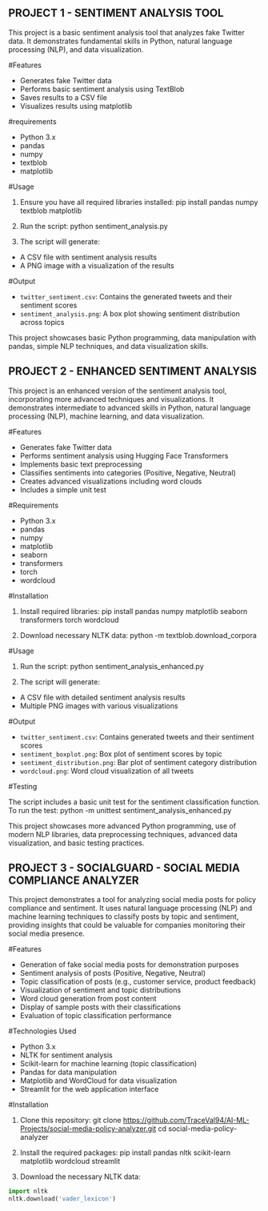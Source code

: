## PROJECT 1 - SENTIMENT ANALYSIS TOOL ##

This project is a basic sentiment analysis tool that analyzes fake Twitter data. It demonstrates fundamental skills in Python, natural language processing (NLP), and data visualization.

#Features

- Generates fake Twitter data
- Performs basic sentiment analysis using TextBlob
- Saves results to a CSV file
- Visualizes results using matplotlib

#requirements

- Python 3.x
- pandas
- numpy
- textblob
- matplotlib

#Usage

1. Ensure you have all required libraries installed:
   pip install pandas numpy textblob matplotlib
   
2. Run the script:
   python sentiment_analysis.py

3. The script will generate:
- A CSV file with sentiment analysis results
- A PNG image with a visualization of the results

#Output

- `twitter_sentiment.csv`: Contains the generated tweets and their sentiment scores
- `sentiment_analysis.png`: A box plot showing sentiment distribution across topics

This project showcases basic Python programming, data manipulation with pandas, simple NLP techniques, and data visualization skills.




## PROJECT 2 - ENHANCED SENTIMENT ANALYSIS 


This project is an enhanced version of the sentiment analysis tool, incorporating more advanced techniques and visualizations. It demonstrates intermediate to advanced skills in Python, natural language processing (NLP), machine learning, and data visualization.

#Features

- Generates fake Twitter data
- Performs sentiment analysis using Hugging Face Transformers
- Implements basic text preprocessing
- Classifies sentiments into categories (Positive, Negative, Neutral)
- Creates advanced visualizations including word clouds
- Includes a simple unit test

#Requirements

- Python 3.x
- pandas
- numpy
- matplotlib
- seaborn
- transformers
- torch
- wordcloud

#Installation

1. Install required libraries:
   pip install pandas numpy matplotlib seaborn transformers torch wordcloud
   
2. Download necessary NLTK data:
  python -m textblob.download_corpora

#Usage

1. Run the script:
python sentiment_analysis_enhanced.py

2. The script will generate:
- A CSV file with detailed sentiment analysis results
- Multiple PNG images with various visualizations

#Output

- `twitter_sentiment.csv`: Contains generated tweets and their sentiment scores
- `sentiment_boxplot.png`: Box plot of sentiment scores by topic
- `sentiment_distribution.png`: Bar plot of sentiment category distribution
- `wordcloud.png`: Word cloud visualization of all tweets

#Testing

The script includes a basic unit test for the sentiment classification function. To run the test:
python -m unittest sentiment_analysis_enhanced.py

This project showcases more advanced Python programming, use of modern NLP libraries, data preprocessing techniques, advanced data visualization, and basic testing practices.

## PROJECT 3 - SOCIALGUARD - SOCIAL MEDIA COMPLIANCE ANALYZER

This project demonstrates a tool for analyzing social media posts for policy compliance and sentiment. It uses natural language processing (NLP) and machine learning techniques to classify posts by topic and sentiment, providing insights that could be valuable for companies monitoring their social media presence.

#Features

- Generation of fake social media posts for demonstration purposes
- Sentiment analysis of posts (Positive, Negative, Neutral)
- Topic classification of posts (e.g., customer service, product feedback)
- Visualization of sentiment and topic distributions
- Word cloud generation from post content
- Display of sample posts with their classifications
- Evaluation of topic classification performance

#Technologies Used

- Python 3.x
- NLTK for sentiment analysis
- Scikit-learn for machine learning (topic classification)
- Pandas for data manipulation
- Matplotlib and WordCloud for data visualization
- Streamlit for the web application interface

#Installation

1. Clone this repository:
   git clone https://github.com/TraceVal94/AI-ML-Projects/social-media-policy-analyzer.git
cd social-media-policy-analyzer

2. Install the required packages:
   pip install pandas nltk scikit-learn matplotlib wordcloud streamlit

3. Download the necessary NLTK data:
```python
import nltk
nltk.download('vader_lexicon')
